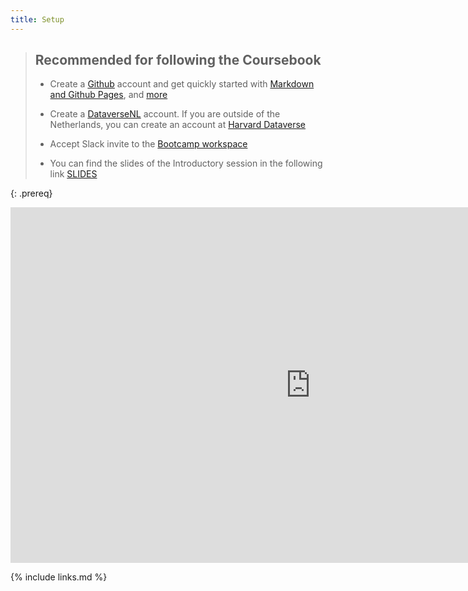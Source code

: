 ```yaml
---
title: Setup
---
```


> ## Recommended for following the Coursebook
> 
> - Create a [Github](https://github.com/) account and get quickly started with [Markdown and Github Pages](https://www.youtube.com/watch?v=peQprAGUcrs), and [more](https://www.markdownguide.org/getting-started/)      
> 
> - Create a [DataverseNL](https://dataverse.nl/) account. If you are outside of the Netherlands, you can create an account at [Harvard Dataverse](https://dataverse.harvard.edu/)  
> 
> - Accept Slack invite to the [Bootcamp workspace](https://join.slack.com/t/slack-kqs7126/shared_invite/zt-1d190oswz-EWGEFrOmdubkDI~SHY~YdQ)
> 
> - You can find the slides of the Introductory session in the following link [SLIDES](https://docs.google.com/presentation/d/e/2PACX-1vTxguxIFc_VPIiy9S4J9FdE6ZvYXr2zGauRnkQqxI9oMt8mJxnL1cH4SvwqaB87xj0WnwPBTmSFi1RB/pub?start=false&loop=false&delayms=5000)
>
{: .prereq}

<iframe src="https://docs.google.com/presentation/d/e/2PACX-1vTxguxIFc_VPIiy9S4J9FdE6ZvYXr2zGauRnkQqxI9oMt8mJxnL1cH4SvwqaB87xj0WnwPBTmSFi1RB/embed?start=false&loop=false&delayms=3000" frameborder="0" width="960" height="569" allowfullscreen="true" mozallowfullscreen="true" webkitallowfullscreen="true"></iframe>

{% include links.md %}
